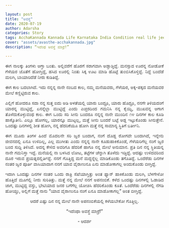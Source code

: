 ```yaml
---

layout: post
title: "ಅವಸ್ಥೆ"
date: 2020-07-19
author: Adarsha
categories: Story
tags: AcchaKannada Kannada Life Karnataka India Condition real life jeevana comedy sarcasm locked down avasthe
cover: "assets/avasthe-acchakannada.jpg"
description: “ಇದೆಂಥ ಅವಸ್ಥೆ ಮಾರ್ರೆ!”

---
```


<p align = "justify"> ಈಗ ನಾಲಕ್ಕು ತಿಂಗಳು ಆಗ್ತಾ ಬಂತು. ಅಲ್ಲಿವರೆಗೆ ಹೊರಗೆ ಸರಾಗವಾಗಿ ಅಡ್ಡಾಡ್ತಿದ್ದೆ. ಮನಸ್ಸಾದ ಊರನ್ನ ನೋಡೋಕೆ ಗೆಳೆಯರ ಜೊತೆಗೆ ಹೋಗ್ತಿದ್ದೆ, ಹಸಿದ ಊರಲ್ಲಿ ನಿಂತು ಸಿಕ್ಕ ಊಟ ಮಾಡಿ ಹೊಟ್ಟೆ ತುಂಬಿಸಿಕೊಳ್ತಿದ್ದೆ. ನಿದ್ದೆ ಬಂದೆಡೆ ಮಲಗಿ, ಬಾಯಾರಿದೆಡೆ ನೀರು ಕುಡಿತಿದ್ದೆ. </p>
<p align = "justify"> ಈಗ ಕಾಲ ಬದಲಾಗಿದೆ. ಇದು ನನ್ನನ್ನ ನಾನೇ ನಂಬದ ಕಾಲ, ನಮ್ಮ ಮನೆಯವರು, ಗೆಳೆಯರ, ಅಕ್ಕ-ಪಕ್ಕದ ಮನೆಯವರ ಮೇಲೆ ಕಣ್ಣಿಟ್ಟಿರುವ ಕಾಲ. </p>
<p align = "justify"> ಎಲ್ಲಿಗೆ ಹೋದರೂ ಸದಾ ನನ್ನ ಸುತ್ತ ಐದು ಅಡಿ ಅಳತೆಯಲ್ಲಿ ಯಾರು ಬಂದ್ರೂ, ಯಾರು ಹೊದ್ರೂ, ನನಗೇ ತಿಳಿಯದಂಗೆ ಯಾರನ್ನ ಮುಟ್ಟಿದ್ದೆ, ಏನನ್ನೆಲ್ಲಾ ಮುಟ್ಟಿದ್ದೆ ಎಂದು ಎಚ್ಚರದಿಂದ ಗಮನಿಸಿ ನನ್ನ ಕೈಯ್ಯಿ, ಮುಖವನ್ನ ಆಗಾಗ ತೊಳೆದುಕೊಳ್ಳುವಂಥ ಕಾಲ. ಈಗ ಒಂದು ಸರಿ ಸೀನು ಬಂದರೂ ನನ್ನನ್ನ ನಾನೇ ಮುಂದಿನ ೧೪ ದಿನಗಳ ಕಾಲ ಕೂಡಿ ಹಾಕ್ಕೊತೀನಿ. ಎಲ್ಲೂ ಹೋಗಲ್ಲ, ಯಾರನ್ನೂ ಮುಟ್ಟಲ್ಲ, ಮತ್ತೆ ಸೀನು ಬಂದರೆ ಬಟ್ಟೆ ಅಡ್ಡ ಇಟ್ಟುಕೊಂಡು ಸೀನುತ್ತೇನೆ. ಒಂದಷ್ಟು ದಿನಗಳಲ್ಲಿ ಶೀತ ಹೋಗಿ, ನನ್ನ ಹೆದರಿಕೆಯೂ ಹೋಗಿ ಮತ್ತೆ ನನ್ನ ಸಾಮಾನ್ಯ ಸ್ಥಿತಿಗೆ ಬರ್ತೀನಿ. </p>
<p align = "justify"> ಈಗ ಮೂರು ತಿಂಗಳ ಹಿಂದೆ ಮೊದಲನೇ ಸರಿ ಜ್ವರ ಬಂದಾಗ, ನಂಗೆ ದೊಡ್ಡ ರೋಗವೇ ಬಂದಾಗಿದೆ, ಇನ್ನೇನು ಜೀವನದಲ್ಲಿ ಏನೂ ಉಳಿದಿಲ್ಲ, ಎಲ್ಲ ಮುಗೀತು ಎಂದು ನನ್ನನ್ನ ನಾನೇ ಕೂಡುಹಾಕಿಕೊಂಡೆ, ಗೆಳೆಯರಿಗೆಲ್ಲ ನಂಗೆ ಜ್ವರ ಬಂದ ಸುದ್ದಿ ತಿಳಿಸಿದೆ. ಅದನ್ನ ಕೇಳಿದ ಅವರಿಗೂ ಹೆದರಿಕೆ ಹಾಗೂ ನನ್ನ ಮೇಲೆ ಅನುಮಾನ. ಪ್ರತಿ ದಿನ ನನ್ನ ಸ್ಥಿತಿಯನ್ನ ನಾನೇ ಗಮನಿಸ್ತಾ ಇದ್ದೆ. ಮನೆಯಲ್ಲಿ ನಾ ಬಳಸಿದ ಲೋಟ, ತಟ್ಟೆಗಳ ಚೆನ್ನಾಗಿ ತೊಳೆದು ಇಡ್ತಿದ್ದೆ. ಆದಷ್ಟು ಉಳಿದವರಿಂದ ದೂರ ಇರುವ ಪ್ರಯತ್ನದಲ್ಲಿರ್ತಿದ್ದೆ. ನನಗೆ ಗೊತ್ತಿದ್ದ ಮನೆ ಮದ್ದನ್ನೆಲ್ಲ ಮಾಡಿಕೊಂಡು ತಗೊತಿದ್ದೆ. ಒಂದೆರೆಡು ದಿನಗಳ ನಂತರ ಜ್ವರ ಪೂರ್ತಿ ವಾಸಿಯಾದಾಗ ನನಗೆ ಯಾವ ವೈರಾಣುನೂ ಏನು ಮಾಡೋಕಾಗಲ್ಲ ಅಂದುಕೊಂಡು ಬೀಗ್ತಿದ್ದೆ. </p>
<p align = "justify"> ಇದಾಗಿ ಒಂದಷ್ಟು ದಿನಗಳ ನಂತರ ಒಂದು ರಾತ್ರಿ ಸೆಖೆಯಾಗ್ತಿತ್ತು ಅಂತ ಫ್ಯಾನ್ ಹಾಕಿಕೊಂಡು ಮಲಗಿ, ಬೆಳಗೇಳೋ ಹೊತ್ತಿದೆ ಮೂಗಲ್ಲಿ ನೀರು ಸುರಿತಿತ್ತು. ಮತ್ತೆ ನನ್ನ ಮೇಲೆ ನನಗೆ ಅಪನಂಬಿಕೆ. ಕಳೆದ ಒಂದಷ್ಟು ದಿನಗಳಲ್ಲಿ ಓಡಾಡಿದ ಜಾಗ, ಮುಟ್ಟಿದ್ದ ವಸ್ತು, ಭೇಟಿಯಾದ ಜನರ ಬಗೆಗೆಲ್ಲ ಯೋಚಿಸಿ ಹೆದರಿಕೊಂಡು ಕೂತೆ. ಒಂದೆರೆಡು ದಿನಗಳಲ್ಲಿ ನೆಗಡಿ ಹೋಯ್ತು, ಅಲ್ಲಿಗೆ ಮತ್ತೆ ನಾನು “ಯಾವ ವೈರಾಣುನೂ ನಂಗೆ ಏನೂ ಮಾಡೋಕಾಗಲ್ಲ” ಅಂತ ಬೀಗ್ತಿದ್ದೆ.</p>

<p align = "center"> ಆದರೆ ಎಷ್ಟು ದಿನ ನನ್ನ ಮೇಲೆ ನಾನೇ ಅಪನಂಬಿಕೆಯಲ್ಲಿ ಕಳೆಯಬೇಕೋ ಗೊತ್ತಿಲ್ಲ. </p>
<p align = "center"> “ಇದೆಂಥಾ ಅವಸ್ಥೆ ಮಾರ್ರೆ!” </p>
<p align = "center"> - ಆದರ್ಶ </p>
